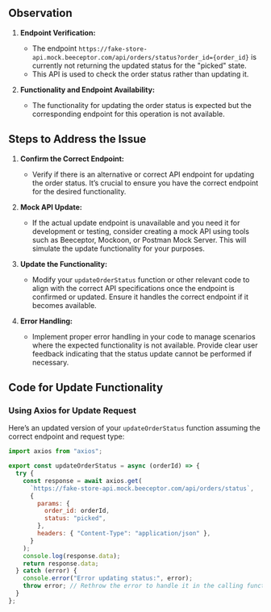 ## Observation

1. **Endpoint Verification:**
   - The endpoint `https://fake-store-api.mock.beeceptor.com/api/orders/status?order_id={order_id}` is currently not returning the updated status for the "picked" state.
   - This API is used to check the order status rather than updating it.

2. **Functionality and Endpoint Availability:**
   - The functionality for updating the order status is expected but the corresponding endpoint for this operation is not available.

## Steps to Address the Issue

1. **Confirm the Correct Endpoint:**
   - Verify if there is an alternative or correct API endpoint for updating the order status. It’s crucial to ensure you have the correct endpoint for the desired functionality.

2. **Mock API Update:**
   - If the actual update endpoint is unavailable and you need it for development or testing, consider creating a mock API using tools such as Beeceptor, Mockoon, or Postman Mock Server. This will simulate the update functionality for your purposes.

3. **Update the Functionality:**
   - Modify your `updateOrderStatus` function or other relevant code to align with the correct API specifications once the endpoint is confirmed or updated. Ensure it handles the correct endpoint if it becomes available.

4. **Error Handling:**
   - Implement proper error handling in your code to manage scenarios where the expected functionality is not available. Provide clear user feedback indicating that the status update cannot be performed if necessary.

## Code for Update Functionality

### Using Axios for Update Request

Here’s an updated version of your `updateOrderStatus` function assuming the correct endpoint and request type:

```javascript
import axios from "axios";

export const updateOrderStatus = async (orderId) => {
  try {
    const response = await axios.get(
      `https://fake-store-api.mock.beeceptor.com/api/orders/status`,
      {
        params: {
          order_id: orderId,
          status: "picked",
        },
        headers: { "Content-Type": "application/json" },
      }
    );
    console.log(response.data);
    return response.data;
  } catch (error) {
    console.error("Error updating status:", error);
    throw error; // Rethrow the error to handle it in the calling function
  }
};
